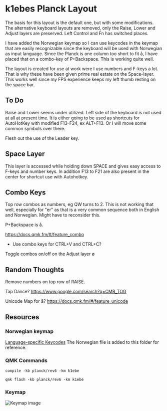 # k1ebes Planck Layout

The basis for this layout is the default one, but with some modifications. The alternative keyboard layouts are removed, only the Raise, Lower and Adjust layers are preserved. Left Control and Fn has switched places.

I have added the Norwegian keymap so I can use keycodes in the keymap that are easily recognizable since the keyboard will be used with Norwegian as input language. Since the Planck is one column too short to fit å, I have placed that on a combo-key of P+Backspace. This is working quite well.

The layout is created for use at work were I use numbers and F-keys a lot. That is why these have been given prime real estate on the Space-layer. This works well since my FPS experience keeps my left thumb resting on the space bar. 


## To Do

Raise and Lower seems under utilized. Left side of the keyboard is not used at all at present time. It is either going to be used as shortcuts for AutoHotKey with modified F13-F24, ex ALT+F13. Or I will move some common symbols over there. 

Flesh out the use of the Leader key.


## Space Layer

This layer is accessed while holding down SPACE and gives easy access to F-keys and number keys. In addition F13 to F21 are also present in the center for shortcut use with Autohotkey.


## Combo Keys

Top row combos as numbers, eg QW turns to 2.
	This is not working that well, especially for "er" as that is a very common sequence both in English and Norwegian. Might have to reconsider this.

P+Backspace is å.

https://docs.qmk.fm/#/feature_combo

- Use combo keys for CTRL+V and CTRL+C?

Toggle combos on/off on the Adjust layer ø


## Random Thoughts

Remove numbers on top row of RAISE.

Tap Dance? https://www.google.com/search?q=CMB_TOG

Unicode Map for å? https://docs.qmk.fm/#/feature_unicode

## Resources

### Norwegian keymap

[Language-specific Keycodes](https://docs.qmk.fm/#/reference_keymap_extras)
The Norwegian file is added to this folder for reference.


### QMK Commands

`compile -kb planck/rev6 -km k1ebe`

`qmk flash -kb planck/rev6 -km k1ebe`


### Keymap
![Keymap image](https://docs.google.com/drawings/d/e/2PACX-1vQU7v-kJCIc_dudvcS_vK0dUUSB-pX31g8Cu2vLY9RYyz1oYrqcUP9vW2FDGSbt5__OcxMfMkruKJXu/pub?w=1287&h=1087)
